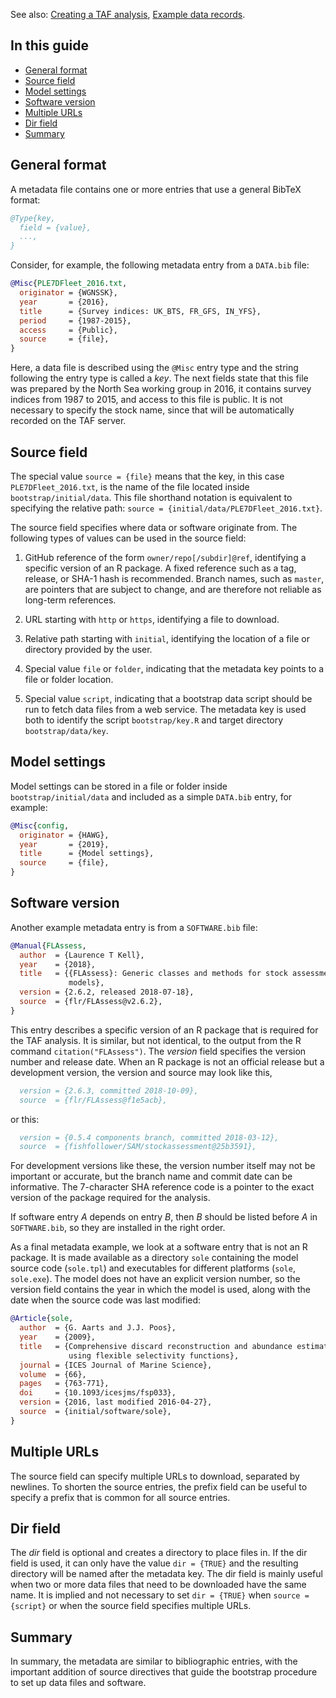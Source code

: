 
See also: [Creating a TAF analysis](Creating-a-TAF-analysis), [Example
data records](Example-data-records).

## In this guide

  - [General format](#general-format)
  - [Source field](#source-field)
  - [Model settings](#model-settings)
  - [Software version](#software-version)
  - [Multiple URLs](#multiple-urls)
  - [Dir field](#dir-field)
  - [Summary](#summary)

## General format

A metadata file contains one or more entries that use a general BibTeX
format:

``` bibtex
@Type{key,
  field = {value},
  ...,
}
```

Consider, for example, the following metadata entry from a `DATA.bib`
file:

``` bibtex
@Misc{PLE7DFleet_2016.txt,
  originator = {WGNSSK},
  year       = {2016},
  title      = {Survey indices: UK_BTS, FR_GFS, IN_YFS},
  period     = {1987-2015},
  access     = {Public},
  source     = {file},
}
```

Here, a data file is described using the `@Misc` entry type and the
string following the entry type is called a *key*. The next fields state
that this file was prepared by the North Sea working group in 2016, it
contains survey indices from 1987 to 2015, and access to this file is
public. It is not necessary to specify the stock name, since that will
be automatically recorded on the TAF server.

## Source field

The special value `source = {file}` means that the key, in this case
`PLE7DFleet_2016.txt`, is the name of the file located inside
`bootstrap/initial/data`. This file shorthand notation is equivalent to
specifying the relative path: `source =
{initial/data/PLE7DFleet_2016.txt}`.

The source field specifies where data or software originate from. The
following types of values can be used in the source field:

1.  GitHub reference of the form `owner/repo[/subdir]@ref`, identifying
    a specific version of an R package. A fixed reference such as a tag,
    release, or SHA-1 hash is recommended. Branch names, such as
    `master`, are pointers that are subject to change, and are therefore
    not reliable as long-term references.

2.  URL starting with `http` or `https`, identifying a file to download.

3.  Relative path starting with `initial`, identifying the location of a
    file or directory provided by the user.

4.  Special value `file` or `folder`, indicating that the metadata key
    points to a file or folder location.

5.  Special value `script`, indicating that a bootstrap data script
    should be run to fetch data files from a web service. The metadata
    key is used both to identify the script `bootstrap/key.R` and target
    directory `bootstrap/data/key`.

## Model settings

Model settings can be stored in a file or folder inside
`bootstrap/initial/data` and included as a simple `DATA.bib` entry, for
example:

``` bibtex
@Misc{config,
  originator = {HAWG},
  year       = {2019},
  title      = {Model settings},
  source     = {file},
}
```

## Software version

Another example metadata entry is from a `SOFTWARE.bib` file:

``` bibtex
@Manual{FLAssess,
  author  = {Laurence T Kell},
  year    = {2018},
  title   = {{FLAssess}: Generic classes and methods for stock assessment
             models},
  version = {2.6.2, released 2018-07-18},
  source  = {flr/FLAssess@v2.6.2},
}
```

This entry describes a specific version of an R package that is required
for the TAF analysis. It is similar, but not identical, to the output
from the R command `citation("FLAssess")`. The *version* field specifies
the version number and release date. When an R package is not an
official release but a development version, the version and source may
look like this,

``` bibtex
  version = {2.6.3, committed 2018-10-09},
  source  = {flr/FLAssess@f1e5acb},
```

or this:

``` bibtex
  version = {0.5.4 components branch, committed 2018-03-12},
  source  = {fishfollower/SAM/stockassessment@25b3591},
```

For development versions like these, the version number itself may not
be important or accurate, but the branch name and commit date can be
informative. The 7-character SHA reference code is a pointer to the
exact version of the package required for the analysis.

If software entry *A* depends on entry *B*, then *B* should be listed
before *A* in `SOFTWARE.bib`, so they are installed in the right order.

As a final metadata example, we look at a software entry that is not an
R package. It is made available as a directory `sole` containing the
model source code (`sole.tpl`) and executables for different platforms
(`sole`, `sole.exe`). The model does not have an explicit version
number, so the version field contains the year in which the model is
used, along with the date when the source code was last modified:

``` bibtex
@Article{sole,
  author  = {G. Aarts and J.J. Poos},
  year    = {2009},
  title   = {Comprehensive discard reconstruction and abundance estimation
             using flexible selectivity functions},
  journal = {ICES Journal of Marine Science},
  volume  = {66},
  pages   = {763-771},
  doi     = {10.1093/icesjms/fsp033},
  version = {2016, last modified 2016-04-27},
  source  = {initial/software/sole},
}
```

## Multiple URLs

The source field can specify multiple URLs to download, separated by
newlines. To shorten the source entries, the prefix field can be useful
to specify a prefix that is common for all source entries.

## Dir field

The *dir* field is optional and creates a directory to place files in.
If the dir field is used, it can only have the value `dir = {TRUE}` and
the resulting directory will be named after the metadata key. The dir
field is mainly useful when two or more data files that need to be
downloaded have the same name. It is implied and not necessary to set
`dir = {TRUE}` when `source = {script}` or when the source field
specifies multiple URLs.

## Summary

In summary, the metadata are similar to bibliographic entries, with the
important addition of source directives that guide the bootstrap
procedure to set up data files and software.
